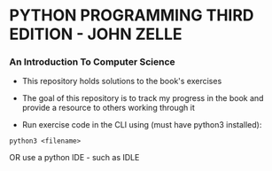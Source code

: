 # PYTHON PROGRAMMING THIRD EDITION - JOHN ZELLE

### An Introduction To Computer Science

- This repository holds solutions to the book's exercises

- The goal of this repository is to track my progress in the book and provide a resource to others working through it

- Run exercise code in the CLI using (must have python3 installed):
```
python3 <filename>
```

OR use a python IDE - such as IDLE